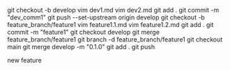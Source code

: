 git checkout -b develop
vim dev1.md
vim dev2.md
git add .
git commit -m "dev_comm1"
git push --set-upstream origin develop
git checkout -b feature_branch/feature1
vim feature1.1.md
vim feature1.2.md
git add .
git commit -m "feature1"
git checkout develop
git merge feature_branch/feature1
git branch -d feature_branch/feature1
git checkout main
git merge develop -m "0.1.0"
git add .
git push

new feature